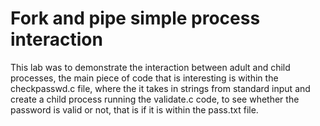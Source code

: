 # Fork and pipe simple process interaction

This lab was to demonstrate the interaction between adult and child processes, the main piece of code that is interesting is within the checkpasswd.c file, where the it takes in strings from standard input and create a child process running the validate.c code, to see whether the password is valid or not, that is if it is within the pass.txt file.

